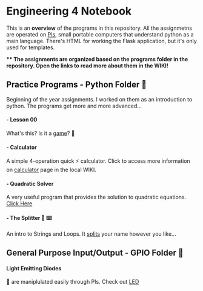 # Engineering 4 Notebook
This is an **overview** of the programs in this repository. All the assignmetns are operated on [PIs](https://en.wikipedia.org/wiki/Raspberry_Pi), small portable computers that understand python as a main language. There's HTML for working the Flask application, but it's only used for templates.

**\*\* The assignments are organized based on the programs folder in the repository. Open the links to read more about them in the WIKI!**
## Practice Programs - Python Folder :file_folder:
Beginning of the year assignments. I worked on them as an introduction to python. The programs get more and more advanced...
#### - Lesson 00
What's this? Is it a [game](https://github.com/AhmedAl-Doori/Engineering4_Notebook/wiki/Roll-the-Dice)? :game_die:
#### - Calculator
A simple 4-operation quick :zap: calculator. Click to access more information on [calculator](https://github.com/AhmedAl-Doori/Engineering4_Notebook/wiki/Calculator) page in the local WIKI.
#### - Quadratic Solver
A very useful program that provides the solution to quadratic equations. [Click Here](https://github.com/AhmedAl-Doori/Engineering4_Notebook/wiki/Quadratic-Solver)
#### - The Splitter :knife: :keyboard:
An intro to Strings and Loops. It [splits](https://github.com/AhmedAl-Doori/Engineering4_Notebook/wiki/Strings-and-Loops) your name however you like...

## General Purpose Input/Output - GPIO Folder :file_folder:
#### Light Emitting Diodes 
:rotating_light: are maniplulated easily through PIs. Check out [LED](https://github.com/AhmedAl-Doori/Engineering4_Notebook/wiki/LED)
